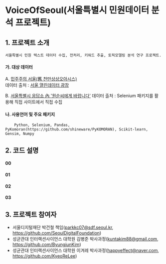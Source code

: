 # VoiceOfSeoul(서울특별시 민원데이터 분석 프로젝트)


## 1. 프로젝트 소개
    서울특별시 민원 텍스트 데이터 수집, 전처리, 키워드 추출, 토픽모델링 분석 연구 프로젝트.
  #### 가. 대상 데이터
  A. [민주주의 서울(舊 천만상상오아시스)](https://democracy.seoul.go.kr/front/index.do)  
        데이터 출처 : [서울 열린데이터 광장](https://data.seoul.go.kr/dataList/datasetView.do?infId=OA-2563&srvType=S&serviceKind=1&currentPageNo=1)
            
  B. [서울특별시 응답소 內 '원순씨에게 바랍니다'](http://eungdapso.seoul.go.kr/Shr/Shr01/Shr01_lis.jsp)
        데이터 출처 : Selenium 패키지를 활용해 직접 사이트에서 직접 수집
            
            
            
  #### 나. 사용언어 및 주요 패키지
        Python, Selenium, Pandas, PyKomoran(https://github.com/shineware/PyKOMORAN), Scikit-learn, Gensim, Numpy
  
  
## 2. 코드 설명
  #### 00
  #### 01
  #### 02
  #### 03

## 3. 프로젝트 참여자
- 서울디지털재단 박건철 책임(parkkc07@sdf.seoul.kr, https://github.com/SeoulDigitalFoundation)
- 성균관대 인터랙션사이언스 대학원 김병준 박사과정(kuntakim88@gmail.com, https://github.com/ByungjunKim)
- 성균관대 인터랙션사이언스 대학원 이겨레 박사과정(happyeffect@naver.com, https://github.com/KyeoReLee)
